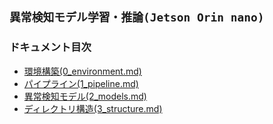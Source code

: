 ## `異常検知モデル学習・推論(Jetson Orin nano)`

### ドキュメント目次

- [環境構築(0_environment.md)](documents/0_environment.md) 
- [パイプライン(1_pipeline.md)](documents/1_pipeline.md) 
- [異常検知モデル(2_models.md)](documents/2_models.md) 
- [ディレクトリ構造(3_structure.md)](documents/3_structure.md) 